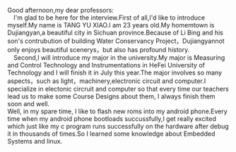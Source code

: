Good afternoon,my dear professors:  
&ensp;&ensp;I'm glad to be here for the interview.First of all,I'd like to introduce myself.My name is TANG YU XIAO.I am 23 years old.My homemtown is Dujiangyan,a beautiful city in Sichuan province.Because of Li Bing and his son's contrubution of building Water Conservancy Project，Dujiangyannot only enjoys beautiful scenerys，but also has profound history.  
&ensp;&ensp;Second,I will introduce my major in the university.My major is Measuring and Control Technology and Instrumentations in HeFei University of Technology and I will finish it in July this year.The major involves so many aspects，such as light，machinery,electronic circuit and computer.I specialize in electonic circruit and computer so that every time our teachers lead us to make some Course Designs about them, I always finish them soon and well.  
Well, in my spare time, I like to flash new roms into my android phone.Every time when my android phone bootloads succussfully,I get really excited which just like my c program runs successfully on the hardware after debug it in thousands of times.So I learned some knowledge about Embedded Systems and linux.

